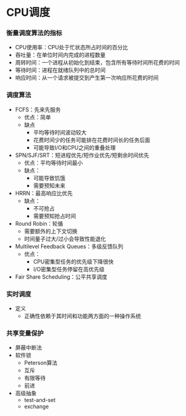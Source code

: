 # CPU调度

### 衡量调度算法的指标
+ CPU使用率：CPU处于忙状态所占时间的百分比
+ 吞吐量：在单位时间内完成的进程数量
+ 周转时间：一个进程从初始化到结束，包含所有等待时间所花费的时间
+ 等待时间：进程在就绪队列中的总时间
+ 响应时间：从一个请求被提交到产生第一次响应所花费的时间

### 调度算法
+ FCFS：先来先服务
    + 优点：简单
    + 缺点
        + 平均等待时间波动较大
        + 花费时间少的任务可能排在花费时间长的任务后面
        + 可能导致I/O和CPU之间的重叠处理
+ SPN/SJF/SRT：短进程优先/短作业优先/短剩余时间优先
    + 优点：平均等待时间最小
    + 缺点：
        + 可能导致饥饿
        + 需要预知未来
+ HRRN：最高响应比优先
    + 缺点： 
        + 不可抢占
        + 需要预知抢占时间
+ Round Robin：轮循
    + 需要额外的上下文切换
    + 时间量子过大/过小会导致性能退化
+ Multilevel Feedback Queues：多级反馈队列
    + 优点：
        + CPU密集型任务的优先级下降很快
        + I/O密集型任务停留在高优先级
+ Fair Share Scheduling：公平共享调度

### 实时调度
+ 定义
    + 正确性依赖于其时间和功能两方面的一种操作系统

###  共享变量保护
+ 屏蔽中断法
+ 软件锁
    + Peterson算法
    + 互斥
    + 有限等待
    + 前进
+ 高级抽象
    + test-and-set
    + exchange

    